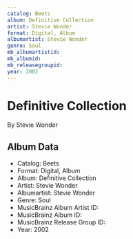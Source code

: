 ```yaml
---
catalog: Beets
album: Definitive Collection
artist: Stevie Wonder
format: Digital, Album
albumartist: Stevie Wonder
genre: Soul
mb_albumartistid: 
mb_albumid: 
mb_releasegroupid: 
year: 2002
---
```


# Definitive Collection

By Stevie Wonder

## Album Data

- Catalog: Beets
- Format: Digital, Album
- Album: Definitive Collection
- Artist: Stevie Wonder
- Albumartist: Stevie Wonder
- Genre: Soul
- MusicBrainz Album Artist ID: 
- MusicBrainz Album ID: 
- MusicBrainz Release Group ID: 
- Year: 2002


